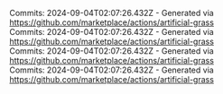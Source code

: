 Commits: 2024-09-04T02:07:26.432Z - Generated via https://github.com/marketplace/actions/artificial-grass
<br>
Commits: 2024-09-04T02:07:26.432Z - Generated via https://github.com/marketplace/actions/artificial-grass
<br>
Commits: 2024-09-04T02:07:26.432Z - Generated via https://github.com/marketplace/actions/artificial-grass
<br>
Commits: 2024-09-04T02:07:26.432Z - Generated via https://github.com/marketplace/actions/artificial-grass
<br>
